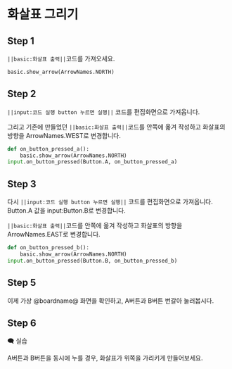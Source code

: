 # 화살표 그리기

## Step 1

``||basic:화살표 출력||``코드를 가져오세요.

```python
basic.show_arrow(ArrowNames.NORTH)
```

## Step 2

``||input:코드 실행 button 누르면 실행||`` 코드를 편집화면으로 가져옵니다.

그리고 기존에 만들었던 ``||basic:화살표 출력||``코드를 안쪽에 옮겨 작성하고 화살표의 방향을 ArrowNames.WEST로 변경합니다.

```python
def on_button_pressed_a():
    basic.show_arrow(ArrowNames.NORTH)
input.on_button_pressed(Button.A, on_button_pressed_a)
```

## Step 3

다시 ``||input:코드 실행 button 누르면 실행||`` 코드를 편집화면으로 가져옵니다.
Button.A 값을 input:Button.B로 변경합니다.

``||basic:화살표 출력||``코드를 안쪽에 옮겨 작성하고 화살표의 방향을 ArrowNames.EAST로 변경합니다.

```python
def on_button_pressed_b():
    basic.show_arrow(ArrowNames.NORTH)
input.on_button_pressed(Button.B, on_button_pressed_b)
```

## Step 5

이제 가상 @boardname@ 화면을 확인하고, A버튼과 B버튼 번갈아 눌러봅시다.

## Step 6

🗨 실습

A버튼과 B버튼을 동시에 누를 경우, 화살표가 위쪽을 가리키게 만들어보세요.